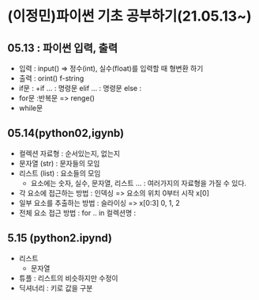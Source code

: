 # (이정민)파이썬 기초 공부하기(21.05.13~)
## 05.13 : 파이썬 입력, 출력
+ 입력 : input() => 정수(int), 실수(float)를 입력할 때 형변환 하기
+ 출력 : orint() f-string
+ if문 : 
  +if ... : 명령문 elif ... : 명령문 else :
+ for문 :반복문 => renge()
+ while문


## 05.14(python02,igynb)
+ 컬렉션 자료형 : 순서있는지, 없는지
+ 문자열 (str) : 문자들의 모임
+ 리스트 (list) : 요소들의 모임
   + 요소에는 숫자, 실수, 문자열, 리스트 ... : 여러가지의 자료형을 가질 수 있다.
+ 각 요소에 접근하는 방법 : 인덱싱 => 요소의 위치 0부터 시작 x[0]
+ 일부 요소를 추출하는 방법 : 슬라이싱 => x[0:3] 0, 1, 2 
+ 전체 요소 접근 방법 : for .. in 컬렉션명 :

## 5.15 (python2.ipynd)
+ 리스트
  + 문자열
+ 튜플 : 리스트의 비슷하지만 수정이 
+ 딕셔너리 : 키로 값을 구분 
